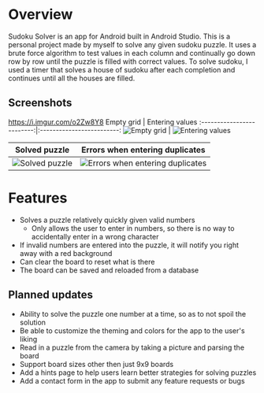 # Overview
Sudoku Solver is an app for Android built in Android Studio. This is a personal project made by myself to solve any given sudoku puzzle. 
It uses a brute force algorithm to test values in each column and continually go down row by row until the puzzle is filled with correct values.
To solve sudoku, I used a timer that solves a house of sudoku after each completion and continues until all the houses are filled.

## Screenshots
https://i.imgur.com/o2Zw8Y8
Empty grid  |  Entering values
:-------------------------:|:-------------------------:
![Empty grid](http://i.imgur.com/f238o7d.jpg)  |  ![Entering values](http://i.imgur.com/Lrxub2v.jpg)

Solved puzzle |  Errors when entering duplicates
:-------------------------:|:-------------------------:
![Solved puzzle](http://i.imgur.com/SvRW8SF.jpg)  |  ![Errors when entering duplicates](http://i.imgur.com/R2Z0yrc.jpg)


# Features
* Solves a puzzle relatively quickly given valid numbers
  * Only allows the user to enter in numbers, so there is no way to accidentally enter in a wrong character 
* If invalid numbers are entered into the puzzle, it will notify you right away with a red background
* Can clear the board to reset what is there
* The board can be saved and reloaded from a database

## Planned updates
* Ability to solve the puzzle one number at a time, so as to not spoil the solution
* Be able to customize the theming and colors for the app to the user's liking
* Read in a puzzle from the camera by taking a picture and parsing the board
* Support board sizes other then just 9x9 boards
* Add a hints page to help users learn better strategies for solving puzzles
* Add a contact form in the app to submit any feature requests or bugs
